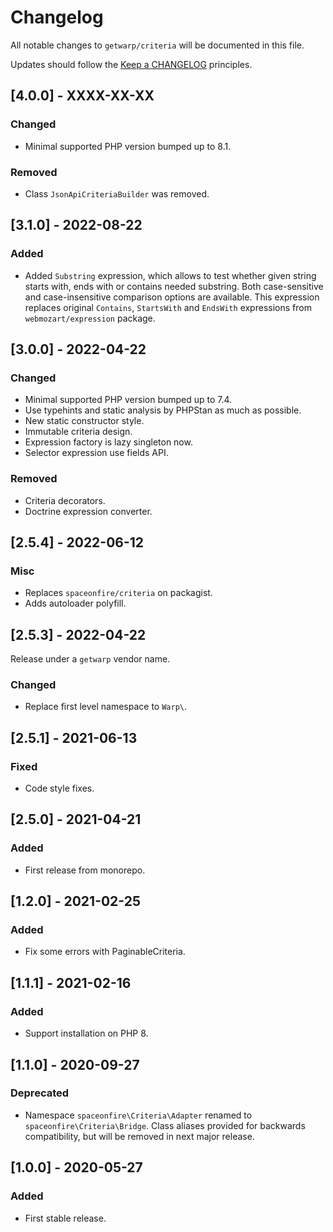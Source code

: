# Changelog

All notable changes to `getwarp/criteria` will be documented in this file.

Updates should follow the [Keep a CHANGELOG](http://keepachangelog.com/) principles.

## [4.0.0] - XXXX-XX-XX

### Changed

- Minimal supported PHP version bumped up to 8.1.

### Removed

- Class `JsonApiCriteriaBuilder` was removed.

## [3.1.0] - 2022-08-22

### Added

- Added `Substring` expression, which allows to test whether given string starts with, ends with or contains needed
  substring. Both case-sensitive and case-insensitive comparison options are available. This expression replaces
  original `Contains`, `StartsWith` and `EndsWith` expressions from `webmozart/expression` package.

## [3.0.0] - 2022-04-22

### Changed

- Minimal supported PHP version bumped up to 7.4.
- Use typehints and static analysis by PHPStan as much as possible.
- New static constructor style.
- Immutable criteria design.
- Expression factory is lazy singleton now.
- Selector expression use fields API.

### Removed

- Criteria decorators.
- Doctrine expression converter.

## [2.5.4] - 2022-06-12

### Misc

- Replaces `spaceonfire/criteria` on packagist.
- Adds autoloader polyfill.

## [2.5.3] - 2022-04-22

Release under a `getwarp` vendor name.

### Changed

- Replace first level namespace to `Warp\`.

## [2.5.1] - 2021-06-13

### Fixed

- Code style fixes.

## [2.5.0] - 2021-04-21

### Added

- First release from monorepo.

## [1.2.0] - 2021-02-25

### Added

- Fix some errors with PaginableCriteria.

## [1.1.1] - 2021-02-16

### Added

- Support installation on PHP 8.

## [1.1.0] - 2020-09-27

### Deprecated

- Namespace `spaceonfire\Criteria\Adapter` renamed to `spaceonfire\Criteria\Bridge`. Class aliases provided for
  backwards compatibility, but will be removed in next major release.

## [1.0.0] - 2020-05-27

### Added

- First stable release.
